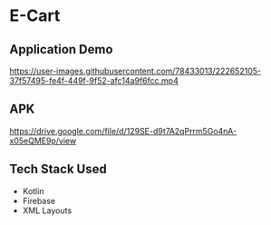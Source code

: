 # E-Cart
## Application Demo

https://user-images.githubusercontent.com/78433013/222652105-37f57495-fe4f-449f-9f52-afc14a9f6fcc.mp4

## APK
https://drive.google.com/file/d/129SE-d9t7A2qPrrm5Go4nA-x05eQME9p/view

## Tech Stack Used
- Kotlin
- Firebase
- XML Layouts
